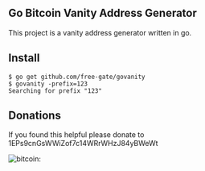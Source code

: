 ## Go Bitcoin Vanity Address Generator

This project is a vanity address generator written in go.

## Install

    $ go get github.com/free-gate/govanity
    $ govanity -prefix=123
    Searching for prefix "123"

## Donations

If you found this helpful please donate to 1EPs9cnGsWWiZof7c14WRrWHzJ84yBWeWt

![bitcoin:][Donation Image]

[Donation Image]: https://chart.googleapis.com/chart?chs=250x250&cht=qr&chl=bitcoin:1EPs9cnGsWWiZof7c14WRrWHzJ84yBWeWt
